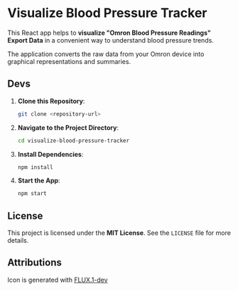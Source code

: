 # Visualize Blood Pressure Tracker

This React app helps to **visualize "Omron Blood Pressure Readings" Export Data** in a convenient way to understand blood pressure trends.

The application converts the raw data from your Omron device into graphical representations and summaries.

## Devs
1. **Clone this Repository**:
   ```bash
   git clone <repository-url>
   ```
2. **Navigate to the Project Directory**:
   ```bash
   cd visualize-blood-pressure-tracker
   ```
3. **Install Dependencies**:
   ```bash
   npm install
   ```
4. **Start the App**:
   ```bash
   npm start
   ```

## License
This project is licensed under the **MIT License**. See the `LICENSE` file for more details.


## Attributions

Icon is generated with [FLUX.1-dev](https://huggingface.co/spaces/black-forest-labs/FLUX.1-dev)